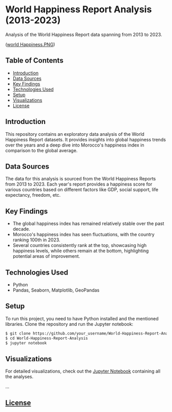 # World Happiness Report Analysis (2013-2023)

Analysis of the World Happiness Report data spanning from 2013 to 2023.

([world Happiness.PNG](https://github.com/hafidaso/World-Happiness-Report-Analysis-2013-2023-And-Compared-Morocco/blob/bc4741c877dfcd5a27ea07f820cc9ab721ec2c87/world%20Happiness.PNG))

## Table of Contents

- [Introduction](#introduction)
- [Data Sources](#data-sources)
- [Key Findings](#key-findings)
- [Technologies Used](#technologies-used)
- [Setup](#setup)
- [Visualizations](#visualizations)
- [License](#license)

## Introduction

This repository contains an exploratory data analysis of the World Happiness Report datasets. It provides insights into global happiness trends over the years and a deep dive into Morocco's happiness index in comparison to the global average.

## Data Sources

The data for this analysis is sourced from the World Happiness Reports from 2013 to 2023. Each year's report provides a happiness score for various countries based on different factors like GDP, social support, life expectancy, freedom, etc.

## Key Findings

- The global happiness index has remained relatively stable over the past decade.
- Morocco's happiness index has seen fluctuations, with the country ranking 100th in 2023.
- Several countries consistently rank at the top, showcasing high happiness levels, while others remain at the bottom, highlighting potential areas of improvement.

## Technologies Used

- Python
- Pandas, Seaborn, Matplotlib, GeoPandas

## Setup

To run this project, you need to have Python installed and the mentioned libraries. Clone the repository and run the Jupyter notebook:

```bash
$ git clone https://github.com/your_username/World-Happiness-Report-Analysis.git
$ cd World-Happiness-Report-Analysis
$ jupyter notebook

```

## Visualizations

For detailed visualizations, check out the [Jupyter Notebook](path_to_your_notebook.ipynb) containing all the analyses.

...

## [License]([path_to_license_file](https://github.com/hafidaso/World-Happiness-Report-Analysis-2013-2023-And-Compared-Morocco/blob/82587c55d6d8a4af5ef2942f70c3ee98be9185f5/LICENSE)https://github.com/hafidaso/World-Happiness-Report-Analysis-2013-2023-And-Compared-Morocco/blob/82587c55d6d8a4af5ef2942f70c3ee98be9185f5/LICENSE)
